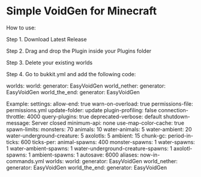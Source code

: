 # Simple VoidGen for Minecraft
How to use:

Step 1.
Download Latest Release

Step 2.
Drag and drop the Plugin inside your Plugins folder

Step 3.
Delete your existing worlds

Step 4.
Go to bukkit.yml and add the following code:

worlds:
  world:
    generator: EasyVoidGen
  world_nether:
    generator: EasyVoidGen
  world_the_end:
    generator: EasyVoidGen

Example:
settings:
  allow-end: true
  warn-on-overload: true
  permissions-file: permissions.yml
  update-folder: update
  plugin-profiling: false
  connection-throttle: 4000
  query-plugins: true
  deprecated-verbose: default
  shutdown-message: Server closed
  minimum-api: none
  use-map-color-cache: true
spawn-limits:
  monsters: 70
  animals: 10
  water-animals: 5
  water-ambient: 20
  water-underground-creature: 5
  axolotls: 5
  ambient: 15
chunk-gc:
  period-in-ticks: 600
ticks-per:
  animal-spawns: 400
  monster-spawns: 1
  water-spawns: 1
  water-ambient-spawns: 1
  water-underground-creature-spawns: 1
  axolotl-spawns: 1
  ambient-spawns: 1
  autosave: 6000
aliases: now-in-commands.yml
worlds:
  world:
    generator: EasyVoidGen
  world_nether:
    generator: EasyVoidGen
  world_the_end:
    generator: EasyVoidGen
